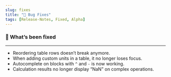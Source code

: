 ```yaml
---
slug: fixes
title: "🐞 Bug Fixes"
tags: [Release-Notes, Fixed, Alpha]
---
```



### 🔨 What’s been fixed
---
- Reordering table rows doesn’t break anymore.
- When adding custom units in a table, it no longer loses focus.
- Autocomplete on blocks with `^` and `-` is now working.
- Calculation results no longer display “NaN” on complex operations.

